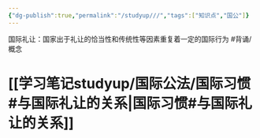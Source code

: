 ```yaml
---
{"dg-publish":true,"permalink":"/studyup///","tags":["知识点","国公"]}
---
```


国际礼让：国家出于礼让的恰当性和传统性等因素重复着一定的国际行为 #背诵/概念 
# [[学习笔记studyup/国际公法/国际习惯#与国际礼让的关系\|国际习惯#与国际礼让的关系]]